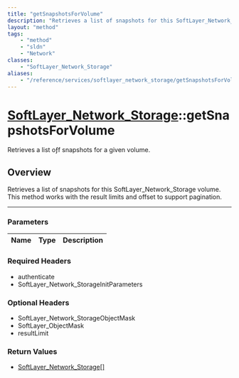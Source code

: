 ```yaml
---
title: "getSnapshotsForVolume"
description: "Retrieves a list of snapshots for this SoftLayer_Network_Storage volume. This method works with the result limits and of... "
layout: "method"
tags:
    - "method"
    - "sldn"
    - "Network"
classes:
    - "SoftLayer_Network_Storage"
aliases:
    - "/reference/services/softlayer_network_storage/getSnapshotsForVolume"
---
```

# [SoftLayer_Network_Storage](/reference/services/SoftLayer_Network_Storage)::getSnapshotsForVolume

Retrieves a list oƒf snapshots for a given volume.


## Overview 
Retrieves a list of snapshots for this SoftLayer_Network_Storage volume. This method works with the result limits and offset to support pagination. 

-----

### Parameters 
|Name | Type | Description |
| --- | --- | --- |


### Required Headers
* authenticate
* SoftLayer_Network_StorageInitParameters


### Optional Headers
* SoftLayer_Network_StorageObjectMask
* SoftLayer_ObjectMask
* resultLimit

### Return Values
* <a href='/reference/datatypes/SoftLayer_Network_Storage'>SoftLayer_Network_Storage[] </a>





